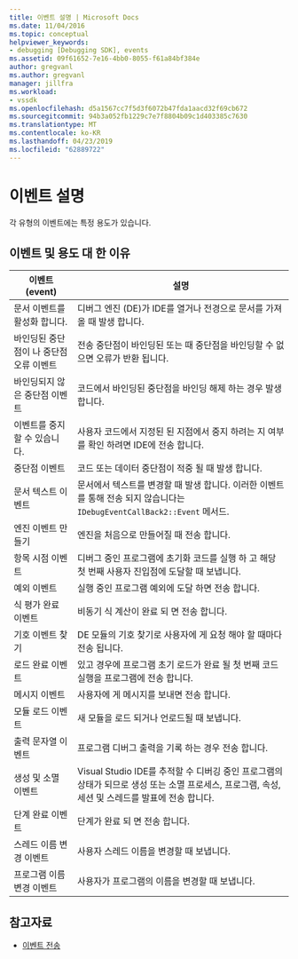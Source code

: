 ```yaml
---
title: 이벤트 설명 | Microsoft Docs
ms.date: 11/04/2016
ms.topic: conceptual
helpviewer_keywords:
- debugging [Debugging SDK], events
ms.assetid: 09f61652-7e16-4bb0-8055-f61a84bf384e
author: gregvanl
ms.author: gregvanl
manager: jillfra
ms.workload:
- vssdk
ms.openlocfilehash: d5a1567cc7f5d3f6072b47fda1aacd32f69cb672
ms.sourcegitcommit: 94b3a052fb1229c7e7f8804b09c1d403385c7630
ms.translationtype: MT
ms.contentlocale: ko-KR
ms.lasthandoff: 04/23/2019
ms.locfileid: "62889722"
---
```

# <a name="event-descriptions"></a>이벤트 설명
각 유형의 이벤트에는 특정 용도가 있습니다.

## <a name="events-and-the-reasons-for-their-use"></a>이벤트 및 용도 대 한 이유

|이벤트(event)|설명|
|-----------|-----------------|
|문서 이벤트를 활성화 합니다.|디버그 엔진 (DE)가 IDE를 열거나 전경으로 문서를 가져올 때 발생 합니다.|
|바인딩된 중단점이 나 중단점 오류 이벤트|전송 중단점이 바인딩된 또는 때 중단점을 바인딩할 수 없으면 오류가 반환 됩니다.|
|바인딩되지 않은 중단점 이벤트|코드에서 바인딩된 중단점을 바인딩 해제 하는 경우 발생 합니다.|
|이벤트를 중지할 수 있습니다.|사용자 코드에서 지정된 된 지점에서 중지 하려는 지 여부를 확인 하려면 IDE에 전송 합니다.|
|중단점 이벤트|코드 또는 데이터 중단점이 적중 될 때 발생 합니다.|
|문서 텍스트 이벤트|문서에서 텍스트를 변경할 때 발생 합니다. 이러한 이벤트를 통해 전송 되지 않습니다는 `IDebugEventCallBack2::Event` 메서드.|
|엔진 이벤트 만들기|엔진을 처음으로 만들어질 때 전송 합니다.|
|항목 시점 이벤트|디버그 중인 프로그램에 초기화 코드를 실행 하 고 해당 첫 번째 사용자 진입점에 도달할 때 보냅니다.|
|예외 이벤트|실행 중인 프로그램 예외에 도달 하면 전송 합니다.|
|식 평가 완료 이벤트|비동기 식 계산이 완료 되 면 전송 합니다.|
|기호 이벤트 찾기|DE 모듈의 기호 찾기로 사용자에 게 요청 해야 할 때마다 전송 됩니다.|
|로드 완료 이벤트|있고 경우에 프로그램 초기 로드가 완료 될 첫 번째 코드 실행을 프로그램에 전송 합니다.|
|메시지 이벤트|사용자에 게 메시지를 보내면 전송 합니다.|
|모듈 로드 이벤트|새 모듈을 로드 되거나 언로드될 때 보냅니다.|
|출력 문자열 이벤트|프로그램 디버그 출력을 기록 하는 경우 전송 합니다.|
|생성 및 소멸 이벤트|Visual Studio IDE를 추적할 수 디버깅 중인 프로그램의 상태가 되므로 생성 또는 소멸 프로세스, 프로그램, 속성, 세션 및 스레드를 발표에 전송 합니다.|
|단계 완료 이벤트|단계가 완료 되 면 전송 합니다.|
|스레드 이름 변경 이벤트|사용자 스레드 이름을 변경할 때 보냅니다.|
|프로그램 이름 변경 이벤트|사용자가 프로그램의 이름을 변경할 때 보냅니다.|

## <a name="see-also"></a>참고자료
- [이벤트 전송](../../extensibility/debugger/sending-events.md)